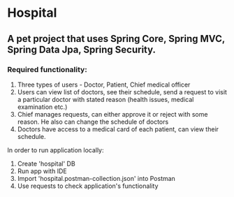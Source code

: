 # Hospital

## A pet project that uses Spring Core, Spring MVC, Spring Data Jpa, Spring Security.

### Required functionality:
1. Three types of users - Doctor, Patient, Chief medical officer
2. Users can view list of doctors, see their schedule, send a request to visit a particular doctor with stated reason (health issues, medical examination etc.)
3. Chief manages requests, can either approve it or reject with some reason. He also can change the schedule of doctors
4. Doctors have access to a medical card of each patient, can view their schedule.

In order to run application locally:
1. Create 'hospital' DB
2. Run app with IDE
3. Import 'hospital.postman-collection.json' into Postman
4. Use requests to check application's functionality